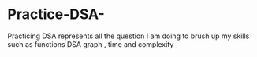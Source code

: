 # Practice-DSA-
Practicing DSA represents all the question I am doing to brush up my skills such as functions DSA graph , time and complexity 
